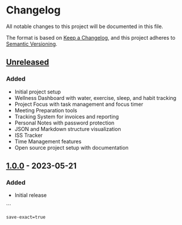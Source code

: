 # Changelog

All notable changes to this project will be documented in this file.

The format is based on [Keep a Changelog](https://keepachangelog.com/en/1.0.0/),
and this project adheres to [Semantic Versioning](https://semver.org/spec/v2.0.0.html).

## [Unreleased]

### Added
- Initial project setup
- Wellness Dashboard with water, exercise, sleep, and habit tracking
- Project Focus with task management and focus timer
- Meeting Preparation tools
- Tracking System for invoices and reporting
- Personal Notes with password protection
- JSON and Markdown structure visualization
- ISS Tracker
- Time Management features
- Open source project setup with documentation

## [1.0.0] - 2023-05-21

### Added
- Initial release

[Unreleased]: https://github.com/MJ-AHMAD/MJ-AHMAD-OVERVIEW/compare/v1.0.0...HEAD
[1.0.0]: https://github.com/MJ-AHMAD/MJ-AHMAD-OVERVIEW/releases/tag/v1.0.0
\`\`\`

```plaintext file=".npmrc"
save-exact=true
